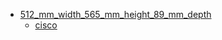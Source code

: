 * [512_mm_width_565_mm_height_89_mm_depth](512_mm_width_565_mm_height_89_mm_depth)
  * [cisco](512_mm_width_565_mm_height_89_mm_depth/cisco)
